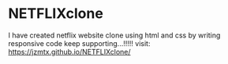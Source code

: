 # NETFLIXclone
I have created netflix website clone using html and css by writing responsive code
keep supporting...!!!!!
visit: https://jzmtx.github.io/NETFLIXclone/
